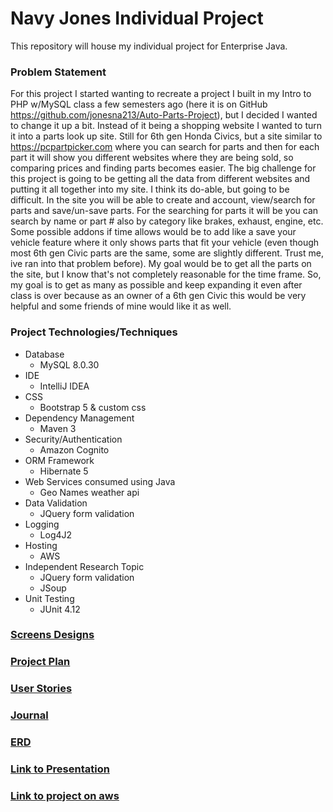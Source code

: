 # Navy Jones Individual Project

This repository will house my individual project for Enterprise Java.

### Problem Statement
For this project I started wanting to recreate a project I built in my Intro to PHP w/MySQL class a few semesters
ago (here it is on GitHub https://github.com/jonesna213/Auto-Parts-Project), but I decided I wanted to change it up a bit. 
Instead of it being a shopping website I wanted to turn it into a parts look up site. Still for 6th gen Honda 
Civics, but a site similar to https://pcpartpicker.com where you can search for parts and then for each part 
it will show you different websites where they are being sold, so comparing prices and finding parts becomes 
easier. The big challenge for this project is going to be getting all the data from different websites and putting
it all together into my site. I think its do-able, but going to be difficult. In the site you will be able to
create and account, view/search for parts and save/un-save parts. For the searching for parts it will be you 
can search by name or part # also by category like brakes, exhaust, engine, etc. Some possible addons if time allows
would be to add like a save your vehicle feature where it only shows parts that fit your vehicle (even though
most 6th gen Civic parts are the same, some are slightly different. Trust me, ive ran into that problem before). 
My goal would be to get all the parts on the site, but I know that's not completely reasonable for the time frame.
So, my goal is to get as many as possible and keep expanding it even after class is over because as an owner of a
6th gen Civic this would be very helpful and some friends of mine would like it as well.

### Project Technologies/Techniques
 * Database
   * MySQL 8.0.30
 * IDE
   * IntelliJ IDEA
 * CSS
   * Bootstrap 5 & custom css
 * Dependency Management
   * Maven 3
 * Security/Authentication
   * Amazon Cognito
 * ORM Framework
   * Hibernate 5
 * Web Services consumed using Java
   * Geo Names weather api
 * Data Validation
   * JQuery form validation
 * Logging
   * Log4J2
 * Hosting
   * AWS
 * Independent Research Topic
   * JQuery form validation
   * JSoup
 * Unit Testing
   * JUnit 4.12

### [Screens Designs](DesignDocuments/ScreenDesign.md)
### [Project Plan](DesignDocuments/ProjectPlan.md)
### [User Stories](DesignDocuments/UserStories.md)
### [Journal](Journal.md)
### [ERD](DesignDocuments/ERD.md)
### [Link to Presentation](https://youtu.be/1OLS7qOrUlU)
### [Link to project on aws](http://hondaautoparts-env-1.eba-hmnmm82m.us-east-1.elasticbeanstalk.com/)